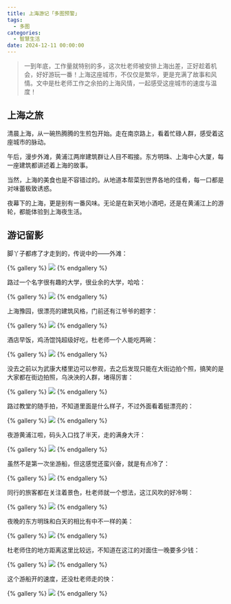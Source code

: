 ```yaml
---
title: 上海游记「多图预警」
tags:
  - 多图
categories:
  - 智慧生活
date: 2024-12-11 00:00:00
---
```


> 一到年底，工作量就特别的多，这次杜老师被安排上海出差，正好趁着机会，好好游玩一番！上海这座城市，不仅仅是繁华，更是充满了故事和风情。文中是杜老师工作之余拍的上海风情，一起感受这座城市的速度与温度！

<!-- more -->

## 上海之旅

清晨上海，从一碗热腾腾的生煎包开始。走在南京路上，看着忙碌人群，感受着这座城市的脉动。

午后，漫步外滩，黄浦江两岸建筑群让人目不暇接。东方明珠、上海中心大厦，每一座建筑都讲述着上海的故事。

当然，上海的美食也是不容错过的。从地道本帮菜到世界各地的佳肴，每一口都是对味蕾极致诱惑。

夜幕下的上海，更是别有一番风味。无论是在新天地小酒吧，还是在黄浦江上的游轮，都能体验到上海夜生活。

## 游记留影

脚丫子都疼了才走到的，传说中的——外滩：

{% gallery %}
![](https://cdn.dusays.com/2024/12/777-1.jpg)
{% endgallery %}

路过一个名字很有趣的大学，很业余的大学，哈哈：

{% gallery %}
![](https://cdn.dusays.com/2024/12/777-2.jpg)
{% endgallery %}

上海豫园，很漂亮的建筑风格，门前还有江爷爷的题字：

{% gallery %}
![](https://cdn.dusays.com/2024/12/777-3.jpg)
{% endgallery %}

酒店早饭，鸡汤馄饨超级好吃，杜老师一个人能吃两碗：

{% gallery %}
![](https://cdn.dusays.com/2024/12/777-4.jpg)
{% endgallery %}

没去之前以为武康大楼里边可以参观，去之后发现只能在大街边拍个照，搞笑的是大家都在街边拍照，乌泱泱的人群，堵得厉害：

{% gallery %}
![](https://cdn.dusays.com/2024/12/777-5.jpg)
{% endgallery %}

路过教堂的随手拍，不知道里面是什么样子，不过外面看着挺漂亮的：

{% gallery %}
![](https://cdn.dusays.com/2024/12/777-6.jpg)
{% endgallery %}

夜游黄浦江啦，码头入口找了半天，走的满身大汗：

{% gallery %}
![](https://cdn.dusays.com/2024/12/777-7.jpg)
{% endgallery %}

虽然不是第一次坐游船，但这感觉还蛮兴奋，就是有点冷了：

{% gallery %}
![](https://cdn.dusays.com/2024/12/777-8.jpg)
{% endgallery %}

同行的旅客都在关注着景色，杜老师就一个想法，这江风吹的好冷啊：

{% gallery %}
![](https://cdn.dusays.com/2024/12/777-9.jpg)
{% endgallery %}

夜晚的东方明珠和白天的相比有中不一样的美：

{% gallery %}
![](https://cdn.dusays.com/2024/12/777-10.jpg)
{% endgallery %}

杜老师住的地方距离这里比较远，不知道在这江的对面住一晚要多少钱：

{% gallery %}
![](https://cdn.dusays.com/2024/12/777-11.jpg)
{% endgallery %}

这个游船开的速度，还没杜老师走的快：

{% gallery %}
![](https://cdn.dusays.com/2024/12/777-12.jpg)
{% endgallery %}